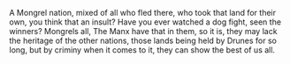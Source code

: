 A Mongrel nation, mixed of all who fled there, who took that land for their own, you think that an insult? Have you  ever watched a dog fight, seen the winners? Mongrels all, The Manx have that in them, so it is, they may lack the heritage of the other nations, those lands being held by Drunes for so long, but by criminy when it comes to it,  they can show the best of us all.
